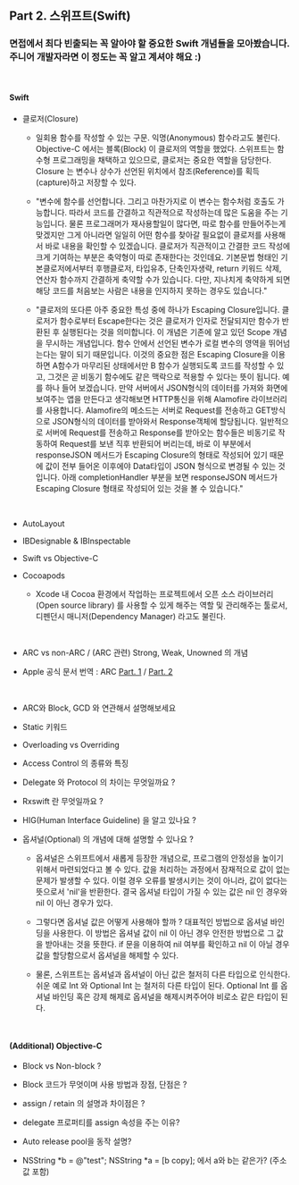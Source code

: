 ## Part 2. 스위프트(Swift)
### 면접에서 최다 빈출되는 꼭 알아야 할 중요한 Swift 개념들을 모아봤습니다.  <br> 주니어 개발자라면 이 정도는 꼭 알고 계셔야 해요 :)

<br>

#### Swift 

* 클로저(Closure)
  * 일회용 함수를 작성할 수 있는 구문. 익명(Anonymous) 함수라고도 불린다. Objective-C 에서는 블록(Block) 이 클로저의 역할을 했었다. 스위프트는 함수형 프로그래밍을 채택하고 있으므로, 클로저는 중요한 역할을 담당한다. Closure 는 변수나 상수가 선언된 위치에서 참조(Reference)를 획득(capture)하고 저장할 수 있다. 

  * "변수에 함수를 선언합니다. 그리고 마찬가지로 이 변수는 함수처럼 호출도 가능합니다. 따라서 코드를 간결하고 직관적으로 작성하는데 많은 도움을 주는 기능입니다. 물론 프로그래머가 재사용할일이 많다면, 
따로 함수를 만들어주는게 맞겠지만 그게 아니라면 일일히 어떤 함수를 찾아갈 필요없이 클로저를 사용해서 바로 내용을 확인할 수 있겠습니다. 클로저가 직관적이고 간결한 코드 작성에 크게 기여하는 부분은 
축약형이 따로 존재한다는 것인데요. 기본문법 형태인 기본클로저에서부터 후행클로저, 타입유추, 단축인자생략, return 키워드 삭제, 연산자 함수까지 간결하게 축약할 수가 있습니다. 다만, 지나치게 축약하게
되면 해당 코드를 처음보는 사람은 내용을 인지하지 못하는 경우도 있습니다."

  * "클로저의 또다른 아주 중요한 특성 중에 하나가 Escaping Closure입니다. 클로저가 함수로부터 Escape한다는 것은 클로저가 인자로 전달되지만 함수가 반환된 후 실행된다는 것을 의미합니다. 
이 개념은 기존에 알고 있던 Scope 개념을 무시하는 개념입니다. 함수 안에서 선언된 변수가 로컬 변수의 영역을 뛰어넘는다는 말이 되기 때문입니다. 이것의 중요한 점은 Escaping Closure을 이용하면
A함수가 마무리된 상태에서만 B 함수가 실행되도록 코드를 작성할 수 있고, 그것은 곧 비동기 함수에도 같은 맥락으로 적용할 수 있다는 뜻이 됩니다. 예를 하나 들어 보겠습니다. 만약 서버에서 JSON형식의
데이터를 가져와 화면에 보여주는 앱을 만든다고 생각해보면 HTTP통신을 위해 Alamofire 라이브러리를 사용합니다. Alamofire의 메소드는 서버로 Request를 전송하고 GET방식으로 JSON형식의 데이터를 
받아와서 Response객체에 할당됩니다. 일반적으로 서버에 Request를 전송하고 Response를 받아오는 함수들은 비동기로 작동하여 Request를 보낸 직후 반환되어 버리는데, 바로 이 부분에서 responseJSON 
메서드가 Escaping Closure의 형태로 작성되어 있기 때문에 값이 전부 들어온 이후에야 Data타입이 JSON 형식으로 변경될 수 있는 것입니다. 아래 completionHandler 부분을 보면 responseJSON 메서드가 
Escaping Closure 형태로 작성되어 있는 것을 볼 수 있습니다."

<br>

* AutoLayout

* IBDesignable & IBInspectable

* Swift vs Objective-C 

* Cocoapods

  * Xcode 내 Cocoa 환경에서 작업하는 프로젝트에서 오픈 소스 라이브러리(Open source library) 를 사용할 수 있게 해주는 역할 및 관리해주는 툴로서, 디펜던시 매니저(Dependency Manager) 라고도 불린다. 

<br>

* ARC vs non-ARC / (ARC 관련) Strong, Weak, Unowned 의 개념

* Apple 공식 문서 번역 : ARC [Part. 1](http://atelier-chez-moi.tistory.com/37) / [Part. 2](http://atelier-chez-moi.tistory.com/40)

<br>

* ARC와 Block, GCD 와 연관해서 설명해보세요

* Static 키워드

* Overloading vs Overriding

* Access Control 의 종류와 특징

* Delegate 와 Protocol 의 차이는 무엇일까요 ?

* Rxswift 란 무엇일까요 ?

* HIG(Human Interface Guideline) 을 알고 있나요 ?

* 옵셔널(Optional) 의 개념에 대해 설명할 수 있나요 ?
  * 옵셔널은 스위프트에서 새롭게 등장한 개념으로, 프로그램의 안정성을 높이기 위해서 마련되었다고 볼 수 있다. 값을 처리하는 과정에서 잠재적으로 값이 없는 문제가 발생할 수 있다. 이럴 경우 오류를 발생시키는 것이 아니라, 값이 없다는 뜻으로서 'nil'을 반환한다. 결국 옵셔널 타입이 가질 수 있는 값은 nil 인 경우와 nil 이 아닌 경우가 있다.

  * 그렇다면 옵셔널 값은 어떻게 사용해야 할까 ? 대표적인 방법으로 옵셔널 바인딩을 사용한다. 이 방법은 옵셔널 값이 nil 이 아닌 경우 안전한 방법으로 그 값을 받아내는 것을 뜻한다. if 문을 이용하여 nil 여부를 확인하고 nil 이 아닐 경우 값을 할당함으로서 옵셔널을 해제할 수 있다. 

  * 물론, 스위프트는 옵셔널과 옵셔널이 아닌 값은 철저히 다른 타입으로 인식한다. 쉬운 예로 Int 와 Optional Int 는 철저히 다른 타입이 된다. Optional Int 를 옵셔널 바인딩 혹은 강제 해제로 옵셔널을 해제시켜주어야 비로소 같은 타입이 된다. 

<br>

#### (Additional) Objective-C

* Block vs Non-block ?

* Block 코드가 무엇이며 사용 방법과 장점, 단점은 ?

* assign / retain 의 설명과 차이점은 ? 

* delegate 프로퍼티를 assign 속성을 주는 이유?

* Auto release pool을 동작 설명?

* NSString *b = @"test";
NSString *a = [b copy]; 
에서 a와 b는 같은가? (주소값 포함)
